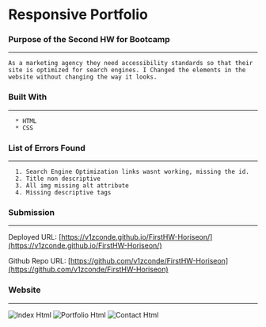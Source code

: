 # Responsive Portfolio

### Purpose of the Second HW for Bootcamp

---
```
As a marketing agency they need accessibility standards so that their site is optimized for search engines. I Changed the elements in the website without changing the way it looks. 
```
### Built With
----
```
  * HTML
  * CSS
```    

### List of Errors Found
---
```
  1. Search Engine Optimization links wasnt working, missing the id.
  2. Title non descriptive
  3. All img missing alt attribute
  4. Missing descriptive tags
```

### Submission
---

Deployed URL: 
[https://v1zconde.github.io/FirstHW-Horiseon/](https://v1zconde.github.io/FirstHW-Horiseon/)

Github Repo URL: [https://github.com/v1zconde/FirstHW-Horiseon](https://github.com/v1zconde/FirstHW-Horiseon)

### Website
---
![Index Html](./images/)
![Portfolio Html](./images/)
![Contact Html](./images/)